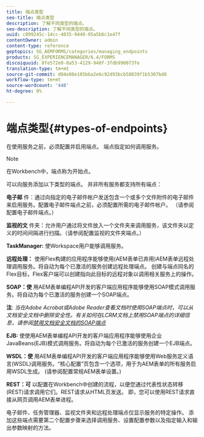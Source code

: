 ```yaml
---
title: 端点类型
seo-title: 端点类型
description: 了解不同类型的端点。
seo-description: 了解不同类型的端点。
uuid: c899245c-14cc-4035-9440-95a5b6c1e47f
contentOwner: admin
content-type: reference
geptopics: SG_AEMFORMS/categories/managing_endpoints
products: SG_EXPERIENCEMANAGER/6.4/FORMS
discoiquuid: 8fe572e0-8a53-4129-940f-3fdb990073fe
translation-type: tm+mt
source-git-commit: d04e08e105bba2e6c92d93bcb58839f1b5307bd8
workflow-type: tm+mt
source-wordcount: '448'
ht-degree: 0%

---
```



# 端点类型{#types-of-endpoints}

在使用服务之前，必须配置并启用端点。 端点指定如何调用服务。

>[!NOTE]
>
>在Workbench中，端点称为开始点。

可以向服务添加以下类型的端点。 并非所有服务都支持所有端点：

**电子邮** 件：通过向指定的电子邮件帐户发送包含一个或多个文件附件的电子邮件来启用服务。配置电子邮件端点之前，必须配置所需的电子邮件帐户。 （请参阅配置电子邮件端点。）

**监视的文** 件夹：允许用户通过将文件放入一个文件夹来调用服务，该文件夹以定义的时间间隔进行扫描。（请参阅配置监视的文件夹端点。）

**TaskManager:** 使Workspace用户能够调用服务。

**远程处理：** 使用Flex构建的应用程序能够使用(AEM表单已弃用)AEM表单远程处理调用服务。将自动为每个已激活的服务创建远程处理端点。 创建与端点同名的Flex目标，Flex客户端可以创建指向此目标的远程对象以调用相关服务上的操作。

**SOAP：使** 用AEM表单编程API开发的客户端应用程序能够使用SOAP模式调用服务。将自动为每个已激活的服务创建一个SOAP端点。

**注**: *当在Adobe Acrobat或Adobe Reader查看文档时使用SOAP端点时，可以从文档安全文档中删除安全性。有关如何在LCRM文档上禁用SOAP端点的详细信息，请参阅[禁用文档安全文档的SOAP端点](/help/forms/using/admin-help/configuring-client-server-options.md#disable-soap-endpoints-for-document-security-documents)*

**EJB:** 使使用AEM表单编程API开发的客户端应用程序能够使用企业JavaBeans(EJB)模式调用服务。将自动为每个已激活的服务创建一个EJB端点。

**WSDL：使** 用AEM表单编程API开发的客户端应用程序能够使用Web服务定义语言(WSDL)调用服务。“核心配置”页包含一个选项，用于为AEM表单的所有服务启用WSDL生成。 (请参阅配置常规AEM表单设置。)

**REST：可** 以配置在Workbench中创建的流程，以便您通过代表性状态转移(REST)请求调用它们。REST请求从HTML页发送。 即，您可以使用REST请求直接从网页调用AEM表单进程。

电子邮件、任务管理器、监视文件夹和远程处理端点仅显示服务的特定操作。 添加这些端点需要第二个配置步骤来选择调用服务、设置配置参数以及指定输入和输出参数映射的方法。
